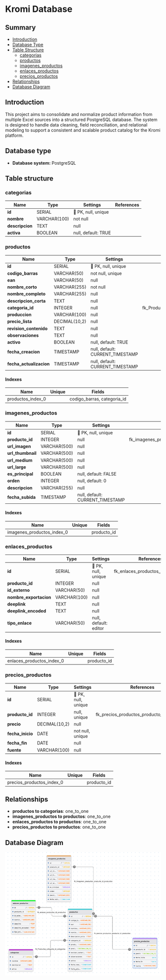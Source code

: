 # Kromi Database

## Summary

- [Introduction](#introduction)
- [Database Type](#database-type)
- [Table Structure](#table-structure)
  - [categorias](#categorias)
  - [productos](#productos)
  - [imagenes_productos](#imagenes_productos)
  - [enlaces_productos](#enlaces_productos)
  - [precios_productos](#precios_productos)
- [Relationships](#relationships)
- [Database Diagram](#database-diagram)

## Introduction

This project aims to consolidate and normalize product information from multiple Excel sources into a structured PostgreSQL database. The system is designed to handle data cleaning, field reconciliation, and relational modeling to support a consistent and scalable product catalog for the Kromi platform.

## Database type

- **Database system:** PostgreSQL

## Table structure

### categorias

| Name        | Type          | Settings                      | References                    |
|-------------|---------------|-------------------------------|-------------------------------|
| **id** | SERIAL | 🔑 PK, null, unique |  | |
| **nombre** | VARCHAR(100) | not null |  | |
| **descripcion** | TEXT | null |  | |
| **activa** | BOOLEAN | null, default: TRUE |  | |

### productos

| Name        | Type          | Settings                      | References                    |
|-------------|---------------|-------------------------------|-------------------------------|
| **id** | SERIAL | 🔑 PK, null, unique |  | |
| **codigo_barras** | VARCHAR(50) | not null, unique |  | |
| **ean** | VARCHAR(50) | null |  | |
| **nombre_corto** | VARCHAR(255) | not null |  | |
| **nombre_completo** | VARCHAR(255) | null |  | |
| **descripcion_corta** | TEXT | null |  | |
| **categoria_id** | INTEGER | null | fk_Productos_categoria_id_categorias | |
| **produccion** | VARCHAR(100) | null |  | |
| **precio_lista** | DECIMAL(10,2) | null |  | |
| **revision_contenido** | TEXT | null |  | |
| **observaciones** | TEXT | null |  | |
| **activo** | BOOLEAN | null, default: TRUE |  | |
| **fecha_creacion** | TIMESTAMP | null, default: CURRENT_TIMESTAMP |  | |
| **fecha_actualizacion** | TIMESTAMP | null, default: CURRENT_TIMESTAMP |  | |

#### Indexes

| Name | Unique | Fields |
|------|--------|--------|
| productos_index_0 |  | codigo_barras, categoria_id |

### imagenes_productos

| Name        | Type          | Settings                      | References                    |
|-------------|---------------|-------------------------------|-------------------------------|
| **id** | SERIAL | 🔑 PK, null, unique |  | |
| **producto_id** | INTEGER | null | fk_imagenes_productos_producto_id_productos | |
| **url_imagen** | VARCHAR(500) | null |  | |
| **url_thumbnail** | VARCHAR(500) | null |  | |
| **url_medium** | VARCHAR(500) | null |  | |
| **url_large** | VARCHAR(500) | null |  | |
| **es_principal** | BOOLEAN | null, default: FALSE |  | |
| **orden** | INTEGER | null, default: 0 |  | |
| **descripcion** | VARCHAR(255) | null |  | |
| **fecha_subida** | TIMESTAMP | null, default: CURRENT_TIMESTAMP |  | |

#### Indexes

| Name | Unique | Fields |
|------|--------|--------|
| imagenes_productos_index_0 |  | producto_id |

### enlaces_productos

| Name        | Type          | Settings                      | References                    |
|-------------|---------------|-------------------------------|-------------------------------|
| **id** | SERIAL | 🔑 PK, null, unique | fk_enlaces_productos_id_productos | |
| **producto_id** | INTEGER | null |  | |
| **id_externo** | VARCHAR(50) | null |  | |
| **nombre_exportacion** | VARCHAR(100) | null |  | |
| **deeplink** | TEXT | null |  | |
| **deeplink_encoded** | TEXT | null |  | |
| **tipo_enlace** | VARCHAR(50) | null, default: editor |  | |

#### Indexes

| Name | Unique | Fields |
|------|--------|--------|
| enlaces_productos_index_0 |  | producto_id |

### precios_productos

| Name        | Type          | Settings                      | References                    |
|-------------|---------------|-------------------------------|-------------------------------|
| **id** | SERIAL | 🔑 PK, null, unique |  | |
| **producto_id** | INTEGER | null, unique | fk_precios_productos_producto_id_productos | |
| **precio** | DECIMAL(10,2) | null |  | |
| **fecha_inicio** | DATE | not null, unique |  | |
| **fecha_fin** | DATE | null |  | |
| **fuente** | VARCHAR(100) | null |  | |

#### Indexes

| Name | Unique | Fields |
|------|--------|--------|
| precios_productos_index_0 |  | producto_id |

## Relationships

- **productos to categorias**: one_to_one
- **imagenes_productos to productos**: one_to_one
- **enlaces_productos to productos**: one_to_one
- **precios_productos to productos**: one_to_one

## Database Diagram

![Database Diagram](/kromidbDiagram.png)
